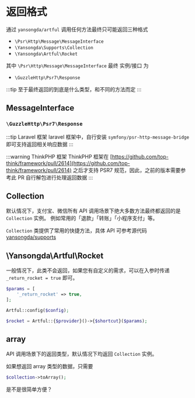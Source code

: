 # 返回格式

通过 `yansongda/artful` 调用任何方法最终只可能返回三种格式

- `\Psr\Http\Message\MessageInterface`
- `\Yansongda\Supports\Collection`
- `\Yansongda\Artful\Rocket`

其中 `\Psr\Http\Message\MessageInterface` 最终 实例/接口 为

- `\GuzzleHttp\Psr7\Response`

:::tip
至于最终返回的到底是什么类型，和不同的方法而定
:::

## MessageInterface

### `\GuzzleHttp\Psr7\Response`

:::tip Laravel 框架
laravel 框架中，自行安装 `symfony/psr-http-message-bridge` 即可支持返回相关响应数据
:::

:::warning ThinkPHP 框架
ThinkPHP 框架在 [https://github.com/top-think/framework/pull/2614](https://github.com/top-think/framework/pull/2614) 之后才支持 PSR7 规范，因此，之前的版本需要参考此 PR 自行解包进行处理返回数据
:::

## Collection

默认情况下，支付宝、微信所有 API 调用场景下绝大多数方法最终都返回的是 `Collection` 实例。
例如常用的「退款」「转账」「小程序支付」等。

`Collection` 类提供了常用的快捷方法，具体 API 可参考源代码 [yansongda/supports](https://github.com/yansongda/supports)

## \Yansongda\Artful\Rocket

一般情况下，此类不会返回，如果您有自定义的需求，可以在入参时传递 `_return_rocket = true` 即可。

```php
$params = [
    '_return_rocket' => true,
];

Artful::config($config);

$rocket = Artful::{$provider}()->{$shortcut}($params);

```

## array

API 调用场景下的返回类型，默认情况下均返回 `Collection` 实例。

如果想返回 array 类型的数据，只需要

```php
$collection->toArray();
```

是不是很简单方便？
